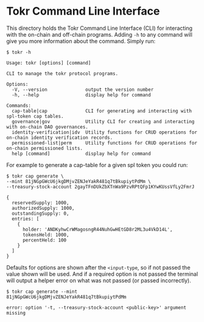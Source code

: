 # Tokr Command Line Interface

This directory holds the Tokr Command Line Interface (CLI) for interacting with the on-chain and off-chain programs. Adding `-h` to any command will give you more information about the command. Simply run:

```
$ tokr -h

Usage: tokr [options] [command]

CLI to manage the tokr protocol programs.

Options:
  -V, --version              output the version number
  -h, --help                 display help for command

Commands:
  cap-table|cap              CLI for generating and interacting with spl-token cap tables.
  governance|gov             Utility CLI for creating and interacting with on-chain DAO governances.
  identity-verification|idv  Utility functions for CRUD operations for on-chain identity verification records.
  permissioned-list|perm     Utility functions for CRUD operations for on-chain permissioned lists.
  help [command]             display help for command
```

For example to generate a cap-table for a given spl token you could run:

```
$ tokr cap generate \
--mint 81jNGpGWcU6jkgDMjvZENJeYakR481q7tBkupiytPdMm \
--treasury-stock-account 2gayTFnDUkZbXTnWa9PzvRPtQFp1KYwKUssVfLy2FmrJ

{
  reservedSupply: 1000,
  authorizedSupply: 1000,
  outstandingSupply: 0,
  entries: [
    {
      holder: 'ANDKyhwCrWMagosngR44NuhGwHEtGD8r2ML3u4VkD14L',
      tokensHeld: 1000,
      percentHeld: 100
    }
  ]
}
```

Defaults for options are shown after the `<input-type`, so if not passed the value shown will be used. And if a required option is not passed the terminal will output a helper error on what was not passed (or passed incorrectly).

```
$ tokr cap generate --mint 81jNGpGWcU6jkgDMjvZENJeYakR481q7tBkupiytPdMm

error: option '-t, --treasury-stock-account <public-key>' argument missing
```
